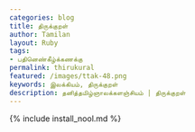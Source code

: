 ```yaml
---    
categories: blog    
title: திருக்குறள்  
author: Tamilan  
layout: Ruby  
tags:  
- பதினெண்கீழ்க்கணக்கு  
permalink: thirukural  
featured: /images/ttak-48.png  
keywords: இலக்கியம், திருக்குறள்  
description: தனித்தமிழ்ஞாலக்களஞ்சியம் | திருக்குறள்  
--- 
```


{% include install_nool.md %}
